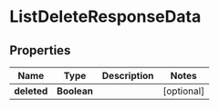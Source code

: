 

# ListDeleteResponseData


## Properties

Name | Type | Description | Notes
------------ | ------------- | ------------- | -------------
**deleted** | **Boolean** |  |  [optional]



